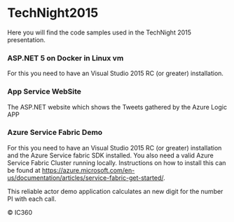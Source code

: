 # TechNight2015

Here you will find the code samples used in the TechNight 2015 presentation. 

### ASP.NET 5 on Docker in Linux vm
For this you need to have an Visual Studio 2015 RC (or greater) installation.

### App Service WebSite
The ASP.NET website which shows the Tweets gathered by the Azure Logic APP

### Azure Service Fabric Demo
For this you need to have an Visual Studio 2015 RC (or greater) installation and the Azure Service fabric SDK installed. You also need a valid Azure Service Fabric Cluster running locally. Instructions on how to install this can be found at https://azure.microsoft.com/en-us/documentation/articles/service-fabric-get-started/.

This reliable actor demo application calculates an new digit for the number PI with each call.


&copy; IC360